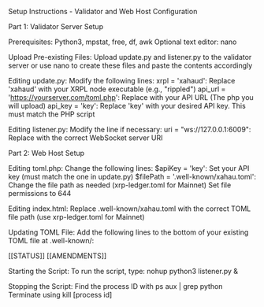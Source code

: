 Setup Instructions - Validator and Web Host Configuration




Part 1: Validator Server Setup

Prerequisites:
Python3, mpstat, free, df, awk
Optional text editor: nano

Upload Pre-existing Files: Upload update.py and listener.py to the validator server or use nano to create these files and paste the contents accordingly

Editing update.py:
Modify the following lines:
xrpl = 'xahaud': Replace 'xahaud' with your XRPL node executable (e.g., "rippled")
api_url = 'https://yourserver.com/toml.php': Replace with your API URL (The php you will upload)
api_key = 'key': Replace 'key' with your desired API key. This must match the PHP script

Editing listener.py:
Modify the line if necessary:
uri = "ws://127.0.0.1:6009": Replace with the correct WebSocket server URI




Part 2: Web Host Setup

Editing toml.php:
Change the following lines:
$apiKey = 'key': Set your API key (must match the one in update.py)
$filePath = '.well-known/xahau.toml': Change the file path as needed (xrp-ledger.toml for Mainnet)
Set file permissions to 644

Editing index.html:
Replace .well-known/xahau.toml with the correct TOML file path (use xrp-ledger.toml for Mainnet)

Updating TOML File:
Add the following lines to the bottom of your existing TOML file at .well-known/:

[[STATUS]]
[[AMENDMENTS]]

Starting the Script:
To run the script, type: nohup python3 listener.py &

Stopping the Script:
Find the process ID with ps aux | grep python
Terminate using kill [process id]
